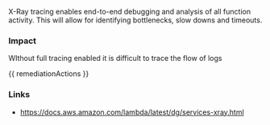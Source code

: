 
X-Ray tracing enables end-to-end debugging and analysis of all function activity. This will allow for identifying bottlenecks, slow downs and timeouts.

### Impact
WIthout full tracing enabled it is difficult to trace the flow of logs

<!-- DO NOT CHANGE -->
{{ remediationActions }}

### Links
- https://docs.aws.amazon.com/lambda/latest/dg/services-xray.html


